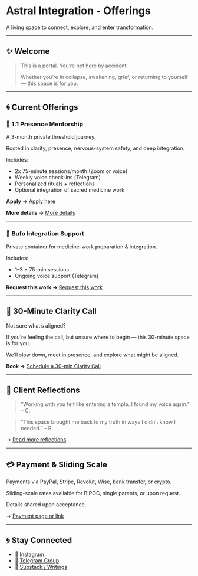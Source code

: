 # Astral Integration - Offerings

A living space to connect, explore, and enter transformation.

---

## ✨ Welcome

> This is a portal. You’re not here by accident.
> 
> 
> Whether you’re in collapse, awakening, grief, or returning to yourself — this space is for you.
> 

---

## 🌀 Current Offerings

### **🔮 1:1 Presence Mentorship**

A 3-month private threshold journey.

Rooted in clarity, presence, nervous-system safety, and deep integration.

Includes:

- 2x 75-minute sessions/month (Zoom or voice)
- Weekly voice check-ins (Telegram)
- Personalized rituals + reflections
- Optional integration of sacred medicine work

**Apply** → [Apply here](https://tally.so/r/nWXNNP)

**More details** → [More details](1%201%20Sacred%20Mentorship%20215c4d6657888091a1f5cca1390fe212.md)

---

### 🐍 **Bufo Integration Support**

Private container for medicine-work preparation & integration.

Includes:

- 1–3 × 75-min sessions
- Ongoing voice support (Telegram)

**Request this work →** [Request this work](Sacred%20Bufo%20Work%20%E2%80%93%20Preparation,%20Ceremony%20&%20Integra%20215c4d66578880e7a2ccdcb21a4bf9d6.md)

---

## **📅 30-Minute Clarity Call**

Not sure what’s aligned?

If you’re feeling the call, but unsure where to begin — this 30-minute space is for you.

We’ll slow down, meet in presence, and explore what might be aligned.

**Book →** [Schedule a 30-min Clarity Call](https://calendly.com/astral-integration/free-clarity-call)

---

## **💬 Client Reflections**

> “Working with you felt like entering a temple. I found my voice again.” – C.
> 

> “This space brought me back to my truth in ways I didn’t know I needed.” – R.
> 

→ [Read more reflections](https://www.notion.so/215c4d66578880b583e9d960a4e52ffb?pvs=21)

---

## **💳 Payment & Sliding Scale**

Payments via PayPal, Stripe, Revolut, Wise, bank transfer, or crypto.

Sliding-scale rates available for BIPOC, single parents, or upon request.

Details shared upon acceptance.

→ [Payment page or link](https://yourpaylink.com/)

---

## **🌀 Stay Connected**

- 📸 [Instagram](https://instagram.com/yourname)
- 💬 [Telegram Group](https://t.me/yourgroup)
- 📖 [Substack / Writings](https://substack.com/@yourpage)
